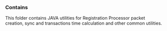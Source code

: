 ### Contains
This folder contains JAVA utilities for Registration Processor packet creation, sync and transactions time calculation and other common utilities.
